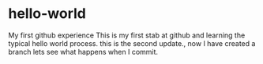 # hello-world
My first github experience
This is my first stab at github and learning the typical hello world process.
this is the second update., now I have created a branch lets see what happens when I commit.
